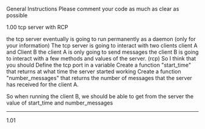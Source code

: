 General Instructions
Please comment your code as much as clear as possible


1.00 tcp server with RCP

the tcp server eventually is going to run permanently as a daemon (only for your information)
The tcp server is going to interact with two clients client A and Client B
the client A is only going to send messages
the client B is going to interact with a few methods and values of the server. (rcp)
So I think that you should
Define the tcp port in a variable
Create a function  "start_time" that returns at what time the server started working
Create a function "number_messages" that returns the number of messages that the server has received for the client A.

So when running the client B, we should be able to get from the server the value of start_time and number_messages


*********************************************************************
1.01
